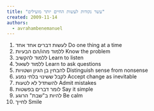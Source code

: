 ```yaml
---
title: "עשר נקודות לעשות החיים יותר מועילים"
created: 2009-11-14
authors: 
  - avrahambenemanuel
---
```

  
1. לעשות דברים אחד אחד Do one thing at a time  
2. ללמוד מהו/הם הבעיות Know the problem  
3. ללמוד להקשיב Learn to listen  
4. ללמוד לשאול Learn to ask questions  
5. להבחין בן הגיון ושטויות Distinguish sense from nonsense  
6. לקבל ששינוי בלתי נמנע Accept change as inevitable  
7. להשתדל לא לטעות Admit mistakes  
8. לומר דברים בפשטות Say it simple  
9. להיות ב"שבת" הרוגע Be calm  
10. לחייך Smile